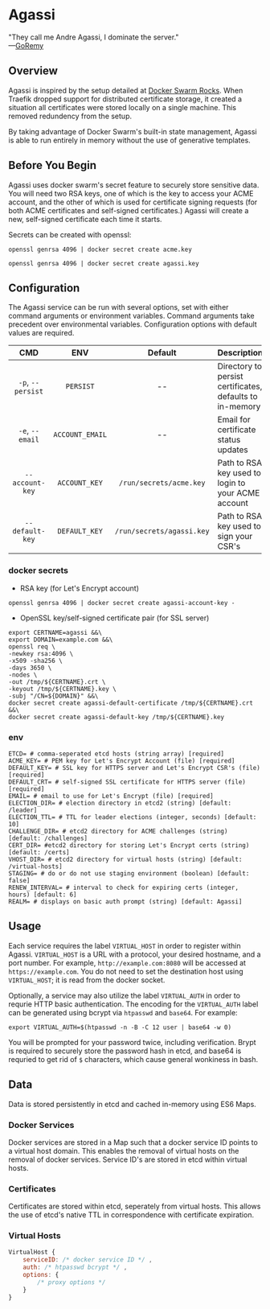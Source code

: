 # Agassi
"They call me Andre Agassi, I dominate the server."</br>
—[GoRemy](https://www.youtube.com/watch?v=B97P0e7ejYw)

## Overview
Agassi is inspired by the setup detailed at [Docker Swarm Rocks](https://dockerswarm.rocks/). When Traefik dropped support for distributed certificate storage, it created a situation all certificates were stored locally on a single machine. This removed redundency from the setup.

By taking advantage of Docker Swarm's built-in state management, Agassi is able to run entirely in memory without the use of generative templates.

## Before You Begin
Agassi uses docker swarm's secret feature to securely store sensitive data. You will need two RSA keys, one of which is the key to access your ACME account, and the other of which is used for certificate signing requests (for both ACME certificates and self-signed certificates.) Agassi will create a new, self-signed certificate each time it starts.

Secrets can be created with openssl:
```
openssl genrsa 4096 | docker secret create acme.key
```
```
openssl genrsa 4096 | docker secret create agassi.key
```

## Configuration
The Agassi service can be run with several options, set with either command arguments or environment variables. Command arguments take precedent over environmental variables. Configuration options with default values are required.

| CMD               | ENV               | Default                   | Description                                               |
| :-:               | :-:               | :-:                       | :-                                                        |
| `-p`, `--persist` | `PERSIST`         | --                        | Directory to persist certificates, defaults to in-memory  |
| `-e`, `--email`   | `ACCOUNT_EMAIL`   | --                        | Email for certificate status updates                      |
| `--account-key`   | `ACCOUNT_KEY`     | `/run/secrets/acme.key`   | Path to RSA key used to login to your ACME account        |
| `--default-key`   | `DEFAULT_KEY`     | `/run/secrets/agassi.key` | Path to RSA key used to sign your CSR's                   |

### docker secrets
- RSA key (for Let's Encrypt account)
```shell
openssl genrsa 4096 | docker secret create agassi-account-key -
```
- OpenSSL key/self-signed certificate pair (for SSL server)
```shell
export CERTNAME=agassi &&\
export DOMAIN=example.com &&\
openssl req \
-newkey rsa:4096 \  
-x509 -sha256 \
-days 3650 \
-nodes \
-out /tmp/${CERTNAME}.crt \
-keyout /tmp/${CERTNAME}.key \
-subj "/CN=${DOMAIN}" &&\
docker secret create agassi-default-certificate /tmp/${CERTNAME}.crt &&\
docker secret create agassi-default-key /tmp/${CERTNAME}.key
```

### env
```shell
ETCD= # comma-seperated etcd hosts (string array) [required]
ACME_KEY= # PEM key for Let's Encrypt Account (file) [required]
DEFAULT_KEY= # SSL key for HTTPS server and Let's Encrypt CSR's (file) [required]
DEFAULT_CRT= # self-signed SSL certificate for HTTPS server (file) [required]
EMAIL= # email to use for Let's Encrypt (file) [required]
ELECTION_DIR= # election directory in etcd2 (string) [default: /leader]
ELECTION_TTL= # TTL for leader elections (integer, seconds) [default: 10]
CHALLENGE_DIR= # etcd2 directory for ACME challenges (string) [default: /challenges]
CERT_DIR= #etcd2 directory for storing Let's Encrypt certs (string) [default: /certs]
VHOST_DIR= # etcd2 directory for virtual hosts (string) [default: /virtual-hosts]
STAGING= # do or do not use staging environment (boolean) [default: false]
RENEW_INTERVAL= # interval to check for expiring certs (integer, hours) [default: 6]
REALM= # displays on basic auth prompt (string) [default: Agassi]
```

## Usage
Each service requires the label `VIRTUAL_HOST` in order to register within Agassi. `VIRTUAL_HOST` is a URL with a protocol, your desired hostname, and a port number. For example, `http://example.com:8080` will be accessed at `https://example.com`. You do not need to set the destination host using `VIRTUAL_HOST`; it is read from the docker socket.

Optionally, a service may also utilize the label `VIRTUAL_AUTH` in order to requrie HTTP basic authentication. The encoding for the `VIRTUAL_AUTH` label can be generated using bcrypt via `htpasswd` and `base64`.
For example:
```shell
export VIRTUAL_AUTH=$(htpasswd -n -B -C 12 user | base64 -w 0)
```
You will be prompted for your password twice, including verification. Brypt is required to securely store the password hash in etcd, and base64 is requried to get rid of `$` characters, which cause general wonkiness in bash.

## Data
Data is stored persistently in etcd and cached in-memory using ES6 Maps.

### Docker Services
Docker services are stored in a Map such that a docker service ID points to a virtual host domain. This enables the removal of virtual hosts on the removal of docker services. Service ID's are stored in etcd within virtual hosts.

### Certificates
Certificates are stored within etcd, seperately from virtual hosts. This allows the use of etcd's native TTL in correspondence with certificate expiration.

### Virtual Hosts
```js
VirtualHost {
    serviceID: /* docker service ID */ ,
    auth: /* htpasswd bcrypt */ ,
    options: {
        /* proxy options */
    }
}
```
